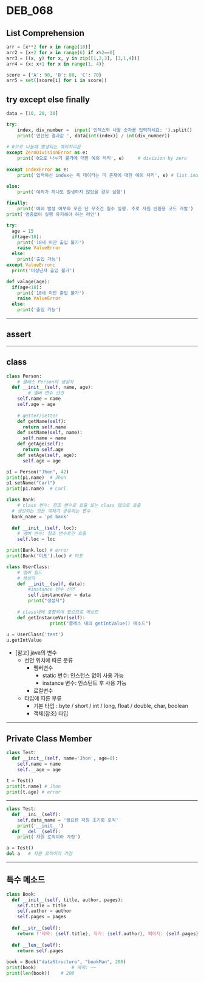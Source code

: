 # DEB_068

## List Comprehension

```python
arr = [x**2 for x in range(10)]
arr2 = [x+2 for x in range(6) if x%2==0]
arr3 = [(x, y) for x, y in zip([1,2,3], [3,1,4])]
arr4 = {x: x+1 for x in range(1, 4)}

score = {'A': 90, 'B': 80, 'C': 70}
arr5 = set([score[i] for i in score])
```



## try except else finally

```python
data = [10, 20, 30]

try:
    index, div_number =  input('인덱스와 나눌 숫자를 입력하세요: ').split()  # 여백기준으로 문자열 분리
    print('연산된 결과값 ', data[int(index)] / int(div_number))
    
# 0으로 나눌때 발생되는 예외처리문
except ZeroDivisionError as e:
    print('0으로 나누기 불가에 대한 예외 처리', e)     # division by zero
    
except IndexError as e:        
    print('입력하신 index는 즉 데이터는 미 존재에 대한 예외 처리', e) # list index out of range

else:
  	print('예외가 하나도 발생하지 않았을 경우 실행')
    
finally:
  	print('예외 발생 여부와 무관 단 무조건 필수 실행. 주로 자원 반환용 코드 개발')
print('멈춤없이 실행 유지해야 하는 라인')
```

```python
try:
  age = 15
  if(age<18):
    print('18세 미만 출입 불가')
    raise ValueError
  else:
    print('출입 가능')
except ValueError:
  print('미성년자 출입 불가')
```

```python
def valage(age):
  if(age<18):
    print('18세 미만 출입 불가')
    raise ValueError
  else:
    print('출입 가능')
```

---

## assert

---

## class

```python
class Person:
	# 클래스 Person의 생성자
  def __init__(self, name, age):
		# 멤버 변수 선언
    self.name = name
    self.age = age
    
    # getter/setter
    def getName(self):
      return self.name
    def setName(self, name):
      self.name = name
    def getAge(self):
      return self.age
    def setAge(self, age):
      self.age = age
```

```python
p1 = Person("Jhon", 42)
print(p1.name)	# Jhon
p1.setName("Carl")
print(p1.name)	# Carl
```

```python
class Bank:
	# class 변수: 참조 변수로 호출 또는 class 명으로 호춯
  # 생성되는 모든 객체가 공유하는 변수
  bank_name = 'pd bank'
  
  def __init__(self, loc):
    # 멤버 변수: 참조 변수로만 호출
    self.loc = loc
```

```python
print(Bank.loc) # error
print(Bank('미포').loc) # 마포
```



```python
class UserClass:
    # 멤버 필드
    # 생성자
    def __init__(self, data):
        #instance 변수 선언
        self.instanceVar = data     
        print("생성자")
    
    # class내에 포함되어 있으므로 메소드 
    def getInstanceVar(self):
				print("클래스 내의 getIntValue() 메소드")
        
u = UserClass('test')
u.getIntValue
```

* [참고] java의 변수
  * 선언 위치에 따른 분류
    * 멤버변수
      * static 변수: 인스턴스 없이 사용 가능
      * instance 변수: 인스턴트 후 사용 가능
    * 로컬변수
  * 타입에 따른 부류
    * 기본 타입 : byte / short / int / long, float / double, char, boolean
    * 객체(참조) 타입

---

## Private Class Member

```python
class Test:
  def __init__(self, name='Jhon', age=0):
    self.name = name
    self.__age = age
    
t = Test()
print(t.name) # Jhon
print(t.age) # error
```

---

```python
class Test:
  def __ini__(self):
    self.data_name = '필요한 자원 초기화 로직'
    print('__init__')
  def __del__(self):
    print('자원 로직이라 가정')

a = Test()
del a	# 자원 로직이라 가정
```

---

## 특수 메소드

```python
class Book:
  def __init__(self, title, author, pages):
    self.title = title
    self.author = author
    self.pages = pages
    
  def __str__(self):
    return f'제목: {self.title}, 작가: {self.author}, 페이지: {self.pages}'
  
  def __len__(self):
    return self.pages
  
book = Book("dataStructure", "bookMan", 200)
print(book)				# 제목: ~~
print(len(book))	# 200
```

